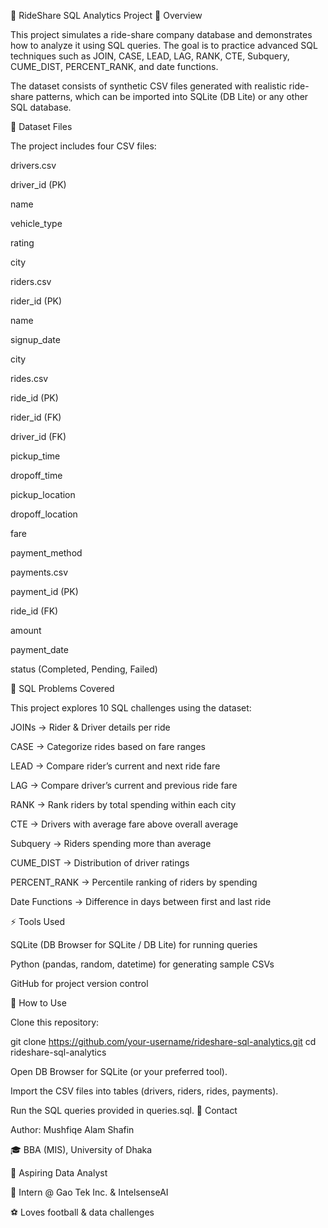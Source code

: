
🚖 RideShare SQL Analytics Project
📌 Overview

This project simulates a ride-share company database and demonstrates how to analyze it using SQL queries.
The goal is to practice advanced SQL techniques such as JOIN, CASE, LEAD, LAG, RANK, CTE, Subquery, CUME_DIST, PERCENT_RANK, and date functions.

The dataset consists of synthetic CSV files generated with realistic ride-share patterns, which can be imported into SQLite (DB Lite) or any other SQL database.

📂 Dataset Files

The project includes four CSV files:

drivers.csv

driver_id (PK)

name

vehicle_type

rating

city

riders.csv

rider_id (PK)

name

signup_date

city

rides.csv

ride_id (PK)

rider_id (FK)

driver_id (FK)

pickup_time

dropoff_time

pickup_location

dropoff_location

fare

payment_method

payments.csv

payment_id (PK)

ride_id (FK)

amount

payment_date

status (Completed, Pending, Failed)

🎯 SQL Problems Covered

This project explores 10 SQL challenges using the dataset:

JOINs → Rider & Driver details per ride

CASE → Categorize rides based on fare ranges

LEAD → Compare rider’s current and next ride fare

LAG → Compare driver’s current and previous ride fare

RANK → Rank riders by total spending within each city

CTE → Drivers with average fare above overall average

Subquery → Riders spending more than average

CUME_DIST → Distribution of driver ratings

PERCENT_RANK → Percentile ranking of riders by spending

Date Functions → Difference in days between first and last ride

⚡ Tools Used

SQLite (DB Browser for SQLite / DB Lite) for running queries

Python (pandas, random, datetime) for generating sample CSVs

GitHub for project version control

🚀 How to Use

Clone this repository:

git clone https://github.com/your-username/rideshare-sql-analytics.git
cd rideshare-sql-analytics


Open DB Browser for SQLite (or your preferred tool).

Import the CSV files into tables (drivers, riders, rides, payments).

Run the SQL queries provided in queries.sql.
📧 Contact

Author: Mushfiqe Alam Shafin

🎓 BBA (MIS), University of Dhaka

🌱 Aspiring Data Analyst

💼 Intern @ Gao Tek Inc. & IntelsenseAI

⚽ Loves football & data challenges
